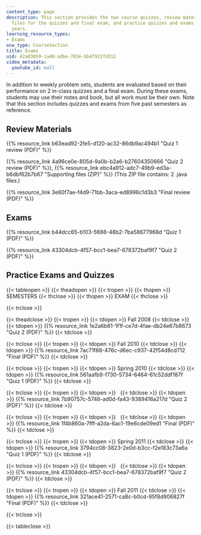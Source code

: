 ```yaml
---
content_type: page
description: This section provides the two course quizzes, review materials and supporting
  files for the quizzes and final exam, and practice quizzes and exams from previous
  years.
learning_resource_types:
- Exams
ocw_type: CourseSection
title: Exams
uid: 42a83059-1a48-adbe-783e-bb4f922fd312
video_metadata:
  youtube_id: null
---
```


In addition to weekly problem sets, students are evaluated based on their performance on 2 in-class quizzes and a final exam. During these exams, students may use their notes and book, but all work must be their own. Note that this section includes quizzes and exams from five past semesters as reference.

Review Materials
----------------

{{% resource_link b63ead92-2fe5-d120-ac32-86db9ac494b1 "Quiz 1 review (PDF)" %}}

{{% resource_link 4a96ce0e-805d-9a0b-b2a6-b27604350666 "Quiz 2 review (PDF)" %}}, {{% resource_link ebc4a912-adc7-49b9-ed3a-b6dbf62b7b67 "Supporting files (ZIP)" %}} (This ZIP file contains: 2 .java files.)

{{% resource_link 3e60f7ae-f4d9-71bb-3aca-ed8996c1d3b3 "Final review (PDF)" %}}

Exams
-----

{{% resource_link b44dcc65-b103-5686-48b2-7ba58677968d "Quiz 1 (PDF)" %}}

{{% resource_link 43304dcb-4f57-bcc1-bea7-678372baf9f7 "Quiz 2 (PDF)" %}}

Practice Exams and Quizzes
--------------------------

{{< tableopen >}}
{{< theadopen >}}
{{< tropen >}}
{{< thopen >}}
SEMESTERS
{{< thclose >}}
{{< thopen >}}
EXAM
{{< thclose >}}

{{< trclose >}}

{{< theadclose >}}
{{< tropen >}}
{{< tdopen >}}
Fall 2008
{{< tdclose >}}
{{< tdopen >}}
{{% resource_link 1e2a6b81-1f1f-ce7d-4fae-db24e67b8673 "Quiz 2 (PDF)" %}}
{{< tdclose >}}

{{< trclose >}}
{{< tropen >}}
{{< tdopen >}}
Fall 2010
{{< tdclose >}}
{{< tdopen >}}
{{% resource_link 7ac71f88-476c-d6ec-c937-42f54d8cd712 "Final (PDF)" %}}
{{< tdclose >}}

{{< trclose >}}
{{< tropen >}}
{{< tdopen >}}
Spring 2010
{{< tdclose >}}
{{< tdopen >}}
{{% resource_link 561aafb9-f730-5734-6464-61c52ddf187f "Quiz 1 (PDF)" %}}
{{< tdclose >}}

{{< trclose >}}
{{< tropen >}}
{{< tdopen >}}
 
{{< tdclose >}}
{{< tdopen >}}
{{% resource_link 7b90757c-5746-ad0d-fa43-9389416a217d "Quiz 2 (PDF)" %}}
{{< tdclose >}}

{{< trclose >}}
{{< tropen >}}
{{< tdopen >}}
 
{{< tdclose >}}
{{< tdopen >}}
{{% resource_link 1f4b860a-7fff-a2da-6ac1-19e6cde09ed1 "Final (PDF)" %}}
{{< tdclose >}}

{{< trclose >}}
{{< tropen >}}
{{< tdopen >}}
Spring 2011
{{< tdclose >}}
{{< tdopen >}}
{{% resource_link 3794cc08-3823-2e0d-b3cc-f2e183c73a6a "Quiz 1 (PDF)" %}}
{{< tdclose >}}

{{< trclose >}}
{{< tropen >}}
{{< tdopen >}}
 
{{< tdclose >}}
{{< tdopen >}}
{{% resource_link 43304dcb-4f57-bcc1-bea7-678372baf9f7 "Quiz 2 (PDF)" %}}
{{< tdclose >}}

{{< trclose >}}
{{< tropen >}}
{{< tdopen >}}
Fall 2011
{{< tdclose >}}
{{< tdopen >}}
{{% resource_link 321ace41-2571-ca8c-b0cd-95f8d906827f "Final (PDF)" %}}
{{< tdclose >}}

{{< trclose >}}

{{< tableclose >}}